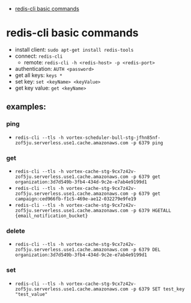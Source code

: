 - [redis-cli basic commands](#redis-cli-basic-commands)

# redis-cli basic commands

- install client: `sudo apt-get install redis-tools`
- connect: `redis-cli`
  - remote: `redis-cli -h <redis-host> -p <redis-port>`
- authentication: `AUTH <password>`
- get all keys: `keys *`
- set key: `set <keyName> <keyValue>`
- get key value: `get <keyName>`

## examples:

### ping

- `redis-cli --tls -h vortex-scheduler-bull-stg-jfhn85nf-zof5ju.serverless.use1.cache.amazonaws.com -p 6379 ping`

### get

- `redis-cli --tls -h vortex-cache-stg-9cx7z42v-zof5ju.serverless.use1.cache.amazonaws.com -p 6379 get organization:3d7d549b-3fb4-434d-9c2e-e7ab4e9199d1`
- `redis-cli --tls -h vortex-cache-stg-9cx7z42v-zof5ju.serverless.use1.cache.amazonaws.com -p 6379 get campaign:ced966fb-f1c5-469e-ae12-032279e9fe19`
- `redis-cli --tls -h vortex-cache-stg-9cx7z42v-zof5ju.serverless.use1.cache.amazonaws.com -p 6379 HGETALL {email_notification_bucket}`

### delete

- `redis-cli --tls -h vortex-cache-stg-9cx7z42v-zof5ju.serverless.use1.cache.amazonaws.com -p 6379 DEL organization:3d7d549b-3fb4-434d-9c2e-e7ab4e9199d1`

### set

- `redis-cli --tls -h vortex-cache-stg-9cx7z42v-zof5ju.serverless.use1.cache.amazonaws.com -p 6379 SET test_key "test_value" `
